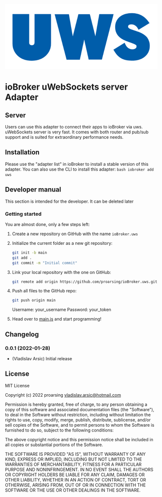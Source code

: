 ![Logo](admin/uws.png)
# ioBroker uWebSockets server Adapter

## Server
Users can use this adapter to connect their apps to ioBroker via uws.
uWebSockets server is very fast. It comes with both router and pub/sub support and is suited for extraordinary performance needs.

## Installation
Please use the "adapter list" in ioBroker to install a stable version of this adapter. You can also use the CLI to install this adapter:
    ```bash
    iobroker add uws
    ```

## Developer manual
This section is intended for the developer. It can be deleted later

### Getting started

You are almost done, only a few steps left:
1. Create a new repository on GitHub with the name `ioBroker.uws`
2. Initialize the current folder as a new git repository:  
    ```bash
    git init -b main
    git add .
    git commit -m "Initial commit"
    ```
3. Link your local repository with the one on GitHub:  
    ```bash
    git remote add origin https://github.com/proarsing/ioBroker.uws.git
    ```

4. Push all files to the GitHub repo:  
    ```bash
    git push origin main
    ```
    Username: your_username
    Password: your_token

5. Head over to [main.js](main.js) and start programming!

## Changelog
### 0.0.1 (2022-01-28)
* (Vladislav Arsic) Initial release

## License
MIT License

Copyright (c) 2022 proarsing <vladislav.arsic@hotmail.com>

Permission is hereby granted, free of charge, to any person obtaining a copy
of this software and associated documentation files (the "Software"), to deal
in the Software without restriction, including without limitation the rights
to use, copy, modify, merge, publish, distribute, sublicense, and/or sell
copies of the Software, and to permit persons to whom the Software is
furnished to do so, subject to the following conditions:

The above copyright notice and this permission notice shall be included in all
copies or substantial portions of the Software.

THE SOFTWARE IS PROVIDED "AS IS", WITHOUT WARRANTY OF ANY KIND, EXPRESS OR
IMPLIED, INCLUDING BUT NOT LIMITED TO THE WARRANTIES OF MERCHANTABILITY,
FITNESS FOR A PARTICULAR PURPOSE AND NONINFRINGEMENT. IN NO EVENT SHALL THE
AUTHORS OR COPYRIGHT HOLDERS BE LIABLE FOR ANY CLAIM, DAMAGES OR OTHER
LIABILITY, WHETHER IN AN ACTION OF CONTRACT, TORT OR OTHERWISE, ARISING FROM,
OUT OF OR IN CONNECTION WITH THE SOFTWARE OR THE USE OR OTHER DEALINGS IN THE
SOFTWARE.